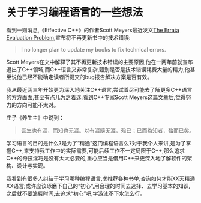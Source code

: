 # 关于学习编程语言的一些想法

看到一则消息,《Effective C++》的作者Scott Meyers最近发文[The Errata Evaluation Problem](https://scottmeyers.blogspot.com/2018/09/the-errata-evaluation-problem.html),宣布将不再更新书中的技术错误:

> I no longer plan to update my books to fix technical errors.

Scott Meyers在文中解释了其不再更新技术错误的主要原因,他在一两年前就宣布退出了C++领域,而C++语言又非常复杂,甄别是否是技术错误耗费大量的精力,他甚至说他已经不能确定读者所提交的bug报告解决方案是否有效。

我从最近两三年开始更为深入地关注C++语言,尝试着尽可能去了解更多C++语言的方方面面,甚至有点儿为之着迷;看到C++专家Scott Meyers这篇文章后,觉得努力的方向可能不太对。

庄子《养生主》中说到：

> 吾生也有涯，而知也无涯。以有涯隨无涯，殆已；已而為知者，殆而已矣。

学习语言的目的是什么?是为了“精通”这门编程语言么?对于我个人来讲,是为了掌握C++,来支持我工作中的实际需要,可能后续工作不一定局限于C++;那么追求C++的奇技淫巧是没有太大必要的,重心应当是借用C++来更深入地了解软件的架构、设计与实现。

我看到有很多人纠结于学习哪种编程语言,求推荐各种书单,咨询如何才能XX天精通XX语言;或许应该琢磨下自己的“初心”,用合理的时间去选择、去学习基本的知识,之后就不要浪费时间,去追求“初心”吧,学游泳不下水怎么行。